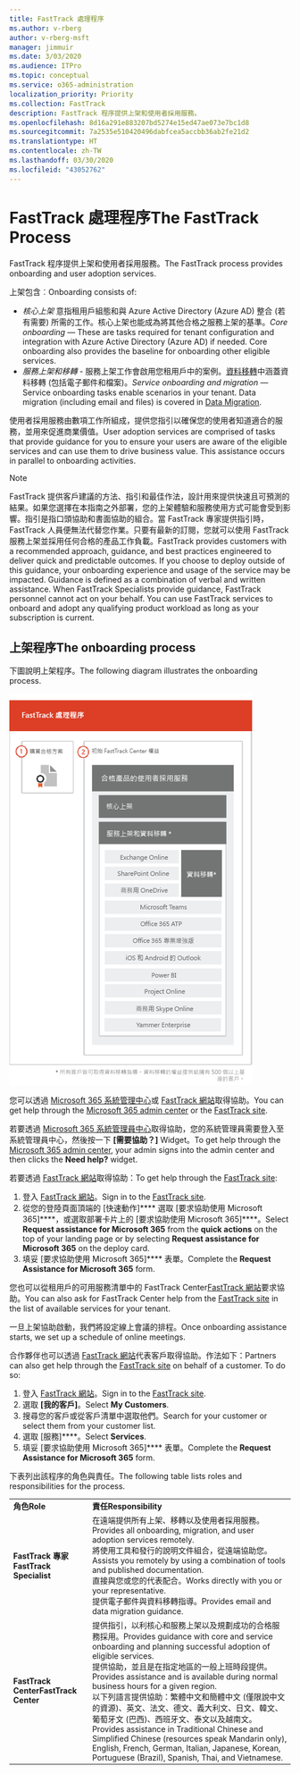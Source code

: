 ```yaml
---
title: FastTrack 處理程序
ms.author: v-rberg
author: v-rberg-msft
manager: jimmuir
ms.date: 3/03/2020
ms.audience: ITPro
ms.topic: conceptual
ms.service: o365-administration
localization_priority: Priority
ms.collection: FastTrack
description: FastTrack 程序提供上架和使用者採用服務。
ms.openlocfilehash: 8d16a291e883207bd5274e15ed47ae073e7bc1d8
ms.sourcegitcommit: 7a2535e510420496dabfcea5accbb36ab2fe21d2
ms.translationtype: HT
ms.contentlocale: zh-TW
ms.lasthandoff: 03/30/2020
ms.locfileid: "43052762"
---
```

# <a name="the-fasttrack-process"></a><span data-ttu-id="5a874-103">FastTrack 處理程序</span><span class="sxs-lookup"><span data-stu-id="5a874-103">The FastTrack Process</span></span>

<span data-ttu-id="5a874-104">FastTrack 程序提供上架和使用者採用服務。</span><span class="sxs-lookup"><span data-stu-id="5a874-104">The FastTrack process provides onboarding and user adoption services.</span></span> 
  
<span data-ttu-id="5a874-105">上架包含︰</span><span class="sxs-lookup"><span data-stu-id="5a874-105">Onboarding consists of:</span></span>
  
- <span data-ttu-id="5a874-p101">*核心上架*  意指租用戶組態和與 Azure Active Directory (Azure AD) 整合 (若有需要) 所需的工作。核心上架也能成為將其他合格之服務上架的基準。</span><span class="sxs-lookup"><span data-stu-id="5a874-p101">*Core onboarding* — These are tasks required for tenant configuration and integration with Azure Active Directory (Azure AD) if needed. Core onboarding also provides the baseline for onboarding other eligible services.</span></span> 
- <span data-ttu-id="5a874-p102">*服務上架和移轉* - 服務上架工作會啟用您租用戶中的案例。[資料移轉](O365-data-migration.md)中涵蓋資料移轉 (包括電子郵件和檔案)。</span><span class="sxs-lookup"><span data-stu-id="5a874-p102">*Service onboarding and migration* — Service onboarding tasks enable scenarios in your tenant. Data migration (including email and files) is covered in [Data Migration](O365-data-migration.md).</span></span> 
    
<span data-ttu-id="5a874-p103">使用者採用服務由數項工作所組成，提供您指引以確保您的使用者知道適合的服務，並用來促進商業價值。</span><span class="sxs-lookup"><span data-stu-id="5a874-p103">User adoption services are comprised of tasks that provide guidance for you to ensure your users are aware of the eligible services and can use them to drive business value. This assistance occurs in parallel to onboarding activities.</span></span>
  
> [!NOTE]
> <span data-ttu-id="5a874-p104">FastTrack 提供客戶建議的方法、指引和最佳作法，設計用來提供快速且可預測的結果。如果您選擇在本指南之外部署，您的上架體驗和服務使用方式可能會受到影響。指引是指口頭協助和書面協助的組合。當 FastTrack 專家提供指引時，FastTrack 人員便無法代替您作業。只要有最新的訂閱，您就可以使用 FastTrack 服務上架並採用任何合格的產品工作負載。</span><span class="sxs-lookup"><span data-stu-id="5a874-p104">FastTrack provides customers with a recommended approach, guidance, and best practices engineered to deliver quick and predictable outcomes. If you choose to deploy outside of this guidance, your onboarding experience and usage of the service may be impacted. Guidance is defined as a combination of verbal and written assistance. When FastTrack Specialists provide guidance, FastTrack personnel cannot act on your behalf. You can use FastTrack services to onboard and adopt any qualifying product workload as long as your subscription is current.</span></span> 
  
## <a name="the-onboarding-process"></a><span data-ttu-id="5a874-117">上架程序</span><span class="sxs-lookup"><span data-stu-id="5a874-117">The onboarding process</span></span>

<span data-ttu-id="5a874-118">下圖說明上架程序。</span><span class="sxs-lookup"><span data-stu-id="5a874-118">The following diagram illustrates the onboarding process.</span></span>
  
![使用上架權益的時間表](media/O365-Onboarding-Timeline.png)
  
<span data-ttu-id="5a874-120">您可以透過 [Microsoft 365 系統管理中心](https://go.microsoft.com/fwlink/?linkid=2032704)或 [FastTrack 網站](https://go.microsoft.com/fwlink/?linkid=780698)取得協助。</span><span class="sxs-lookup"><span data-stu-id="5a874-120">You can get help through the [Microsoft 365 admin center](https://go.microsoft.com/fwlink/?linkid=2032704) or the [FastTrack site](https://go.microsoft.com/fwlink/?linkid=780698).</span></span> 

<span data-ttu-id="5a874-121">若要透過 [Microsoft 365 系統管理員中心](https://go.microsoft.com/fwlink/?linkid=2032704)取得協助，您的系統管理員需要登入至系統管理員中心，然後按一下 **[需要協助？]** Widget。</span><span class="sxs-lookup"><span data-stu-id="5a874-121">To get help through the [Microsoft 365 admin center](https://go.microsoft.com/fwlink/?linkid=2032704), your admin signs into the admin center and then clicks the **Need help?** widget.</span></span> 

<span data-ttu-id="5a874-122">若要透過 [FastTrack 網站](https://go.microsoft.com/fwlink/?linkid=780698)取得協助：</span><span class="sxs-lookup"><span data-stu-id="5a874-122">To get help through the [FastTrack site](https://go.microsoft.com/fwlink/?linkid=780698):</span></span> 
1.    <span data-ttu-id="5a874-123">登入 [FastTrack 網站](https://go.microsoft.com/fwlink/?linkid=780698)。</span><span class="sxs-lookup"><span data-stu-id="5a874-123">Sign in to the [FastTrack site](https://go.microsoft.com/fwlink/?linkid=780698).</span></span> 
2.    <span data-ttu-id="5a874-124">從您的登陸頁面頂端的 [快速動作]\*\*\*\* 選取 [要求協助使用 Microsoft 365]\*\*\*\*，或選取部署卡片上的 [要求協助使用 Microsoft 365]\*\*\*\*。</span><span class="sxs-lookup"><span data-stu-id="5a874-124">Select **Request assistance for Microsoft 365** from the **quick actions** on the top of your landing page or by selecting **Request assistance for Microsoft 365** on the deploy card.</span></span>
3.    <span data-ttu-id="5a874-125">填妥 [要求協助使用 Microsoft 365]\*\*\*\* 表單。</span><span class="sxs-lookup"><span data-stu-id="5a874-125">Complete the **Request Assistance for Microsoft 365** form.</span></span> 
  
 <span data-ttu-id="5a874-126">您也可以從租用戶的可用服務清單中的 FastTrack Center[FastTrack 網站](https://go.microsoft.com/fwlink/?linkid=780698)要求協助。</span><span class="sxs-lookup"><span data-stu-id="5a874-126">You can also ask for FastTrack Center help from the [FastTrack site](https://go.microsoft.com/fwlink/?linkid=780698) in the list of available services for your tenant.</span></span> 
    
 <span data-ttu-id="5a874-127">一旦上架協助啟動，我們將設定線上會議的排程。</span><span class="sxs-lookup"><span data-stu-id="5a874-127">Once onboarding assistance starts, we set up a schedule of online meetings.</span></span>
    
<span data-ttu-id="5a874-p105">合作夥伴也可以透過 [FastTrack 網站](https://go.microsoft.com/fwlink/?linkid=780698)代表客戶取得協助。作法如下：</span><span class="sxs-lookup"><span data-stu-id="5a874-p105">Partners can also get help through the [FastTrack site](https://go.microsoft.com/fwlink/?linkid=780698) on behalf of a customer. To do so:</span></span>
1.    <span data-ttu-id="5a874-130">登入 [FastTrack 網站](https://go.microsoft.com/fwlink/?linkid=780698)。</span><span class="sxs-lookup"><span data-stu-id="5a874-130">Sign in to the [FastTrack site](https://go.microsoft.com/fwlink/?linkid=780698).</span></span> 
2.    <span data-ttu-id="5a874-131">選取 **[我的客戶]**。</span><span class="sxs-lookup"><span data-stu-id="5a874-131">Select **My Customers**.</span></span>
3.    <span data-ttu-id="5a874-132">搜尋您的客戶或從客戶清單中選取他們。</span><span class="sxs-lookup"><span data-stu-id="5a874-132">Search for your customer or select them from your customer list.</span></span>
4.    <span data-ttu-id="5a874-133">選取 [服務]\*\*\*\*。</span><span class="sxs-lookup"><span data-stu-id="5a874-133">Select **Services**.</span></span>
5.    <span data-ttu-id="5a874-134">填妥 [要求協助使用 Microsoft 365]\*\*\*\* 表單。</span><span class="sxs-lookup"><span data-stu-id="5a874-134">Complete the **Request Assistance for Microsoft 365** form.</span></span> 

<span data-ttu-id="5a874-135">下表列出該程序的角色與責任。</span><span class="sxs-lookup"><span data-stu-id="5a874-135">The following table lists roles and responsibilities for the process.</span></span>
    
|||
|:-----|:-----|
|<span data-ttu-id="5a874-136">**角色**</span><span class="sxs-lookup"><span data-stu-id="5a874-136">**Role**</span></span> <br/> |<span data-ttu-id="5a874-137">**責任**</span><span class="sxs-lookup"><span data-stu-id="5a874-137">**Responsibility**</span></span> <br/> |
|<span data-ttu-id="5a874-138">**FastTrack 專家**</span><span class="sxs-lookup"><span data-stu-id="5a874-138">**FastTrack Specialist**</span></span> <br/> |<span data-ttu-id="5a874-139">在遠端提供所有上架、移轉以及使用者採用服務。</span><span class="sxs-lookup"><span data-stu-id="5a874-139">Provides all onboarding, migration, and user adoption services remotely.</span></span>  <br/> <span data-ttu-id="5a874-140">將使用工具和發行的說明文件組合，從遠端協助您。</span><span class="sxs-lookup"><span data-stu-id="5a874-140">Assists you remotely by using a combination of tools and published documentation.</span></span> <br/> <span data-ttu-id="5a874-141">直接與您或您的代表配合。</span><span class="sxs-lookup"><span data-stu-id="5a874-141">Works directly with you or your representative.</span></span> <br/> <span data-ttu-id="5a874-142">提供電子郵件與資料移轉指導。</span><span class="sxs-lookup"><span data-stu-id="5a874-142">Provides email and data migration guidance.</span></span>|
|<span data-ttu-id="5a874-143">**FastTrack Center**</span><span class="sxs-lookup"><span data-stu-id="5a874-143">**FastTrack Center**</span></span>  <br/> |<span data-ttu-id="5a874-144">提供指引，以利核心和服務上架以及規劃成功的合格服務採用。</span><span class="sxs-lookup"><span data-stu-id="5a874-144">Provides guidance with core and service onboarding and planning successful adoption of eligible services.</span></span>  <br/> <span data-ttu-id="5a874-145">提供協助，並且是在指定地區的一般上班時段提供。</span><span class="sxs-lookup"><span data-stu-id="5a874-145">Provides assistance and is available during normal business hours for a given region.</span></span> <br/> <span data-ttu-id="5a874-146">以下列語言提供協助：繁體中文和簡體中文 (僅限說中文的資源)、英文、法文、德文、義大利文、日文、韓文、葡萄牙文 (巴西)、西班牙文、泰文以及越南文。</span><span class="sxs-lookup"><span data-stu-id="5a874-146">Provides assistance in Traditional Chinese and Simplified Chinese (resources speak Mandarin only), English, French, German, Italian, Japanese, Korean, Portuguese (Brazil), Spanish, Thai, and Vietnamese.</span></span>|
